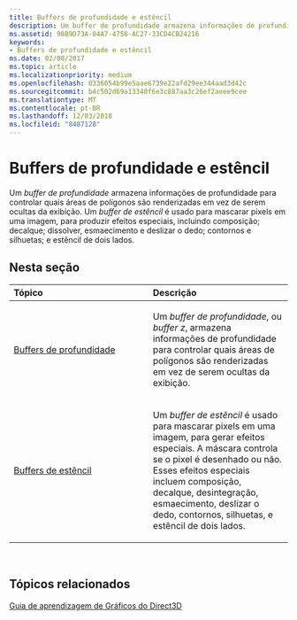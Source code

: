 ```yaml
---
title: Buffers de profundidade e estêncil
description: Um buffer de profundidade armazena informações de profundidade para controlar quais áreas de polígonos são renderizadas em vez de serem ocultas da exibição.
ms.assetid: 98B9D73A-04A7-4758-AC27-33CD4CB24216
keywords:
- Buffers de profundidade e estêncil
ms.date: 02/08/2017
ms.topic: article
ms.localizationpriority: medium
ms.openlocfilehash: 0336054b99e5aae6739e22afd29ee344aad3d42c
ms.sourcegitcommit: b4c502d69a13340f6e3c887aa3c26ef2aeee9cee
ms.translationtype: MT
ms.contentlocale: pt-BR
ms.lasthandoff: 12/03/2018
ms.locfileid: "8487128"
---
```

# <a name="depth-and-stencil-buffers"></a>Buffers de profundidade e estêncil


Um *buffer de profundidade* armazena informações de profundidade para controlar quais áreas de polígonos são renderizadas em vez de serem ocultas da exibição. Um *buffer de estêncil* é usado para mascarar pixels em uma imagem, para produzir efeitos especiais, incluindo composição; decalque; dissolver, esmaecimento e deslizar o dedo; contornos e silhuetas; e estêncil de dois lados.

## <a name="span-idin-this-sectionspanin-this-section"></a><span id="in-this-section"></span>Nesta seção


<table>
<colgroup>
<col width="50%" />
<col width="50%" />
</colgroup>
<thead>
<tr class="header">
<th align="left">Tópico</th>
<th align="left">Descrição</th>
</tr>
</thead>
<tbody>
<tr class="odd">
<td align="left"><p><a href="depth-buffers.md">Buffers de profundidade</a></p></td>
<td align="left"><p>Um <em>buffer de profundidade</em>, ou <em>buffer z</em>, armazena informações de profundidade para controlar quais áreas de polígonos são renderizadas em vez de serem ocultas da exibição.</p></td>
</tr>
<tr class="even">
<td align="left"><p><a href="stencil-buffers.md">Buffers de estêncil</a></p></td>
<td align="left"><p>Um <em>buffer de estêncil</em> é usado para mascarar pixels em uma imagem, para gerar efeitos especiais. A máscara controla se o pixel é desenhado ou não. Esses efeitos especiais incluem composição, decalque, desintegração, esmaecimento, deslizar o dedo, contornos, silhuetas, e estêncil de dois lados.</p></td>
</tr>
</tbody>
</table>

 

## <a name="span-idrelated-topicsspanrelated-topics"></a><span id="related-topics"></span>Tópicos relacionados


[Guia de aprendizagem de Gráficos do Direct3D](index.md)

 

 




